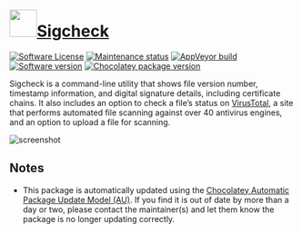 # [<img src="https://cdn.jsdelivr.net/gh/dgalbraith/chocolatey-packages@024a0e31a291ceea63f7af5e63e2679403c5aa8f/icons/sysinternals.png" width="48" height="48" />Sigcheck](https://chocolatey.org/packages/sigcheck)

[![Software License](https://img.shields.io/badge/License-Proprietary-grey.svg)](https://docs.microsoft.com/en-us/sysinternals/license-terms)
[![Maintenance status](https://img.shields.io/badge/maintained%3F-yes-green.svg)](https://gitHub.com/dgalbraith/chocolatey-packages/graphs/commit-activity)
[![AppVeyor build](https://img.shields.io/appveyor/ci/dgalbraith/chocolatey-packages)](https://ci.appveyor.com/project/dgalbraith/chocolatey-packages)
[![Software version](https://img.shields.io/badge/Source-v2.72-blue)](https://docs.microsoft.com/en-us/sysinternals/downloads/sigcheck)
[![Chocolatey package version](https://img.shields.io/chocolatey/v/sigcheck?label=Chocolatey)](https://chocolatey.org/packages/sigcheck)

Sigcheck is a command-line utility that shows file version number, timestamp information, and digital signature
details, including certificate chains. It also includes an option to check a file’s status on [VirusTotal](https://www.virustotal.com/),
a site that performs automated file scanning against over 40 antivirus engines, and an option to upload a file for
scanning.

![screenshot](https://cdn.jsdelivr.net/gh/dgalbraith/chocolatey-packages@024a0e31a291ceea63f7af5e63e2679403c5aa8f/automatic/sigcheck/screenshot.png)

## Notes

* This package is automatically updated using the [Chocolatey Automatic Package Update Model (AU)](https://github.com/majkinetor/au/blob/master/README.md).
  If you find it is out of date by more than a day or two, please contact the maintainer(s) and let them know the package is no longer updating correctly.
